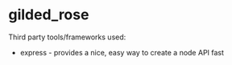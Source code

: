 # gilded_rose

Third party tools/frameworks used:
 - express - provides a nice, easy way to create a node API fast
